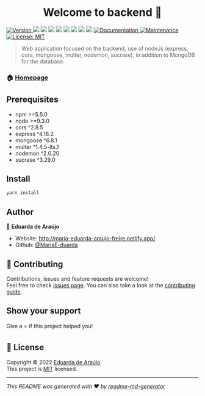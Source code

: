 <h1 align="center">Welcome to backend 👋</h1>
<p>
  <a href="https://www.npmjs.com/package/backend" target="_blank">
    <img alt="Version" src="https://img.shields.io/npm/v/backend.svg">
  </a>
  <img src="https://img.shields.io/badge/npm-%3E%3D5.5.0-blue.svg" />
  <img src="https://img.shields.io/badge/node-%3E%3D9.3.0-blue.svg" />
  <img src="https://img.shields.io/badge/cors-%5E2.8.5-blue.svg" />
  <img src="https://img.shields.io/badge/express-%5E4.18.2-blue.svg" />
  <img src="https://img.shields.io/badge/mongoose-%5E6.8.1-blue.svg" />
  <img src="https://img.shields.io/badge/multer-%5E1.4.5-lts.1-blue.svg" />
  <img src="https://img.shields.io/badge/nodemon-%5E2.0.20-blue.svg" />
  <img src="https://img.shields.io/badge/sucrase-%5E3.29.0-blue.svg" />
  <a href="https://github.com/MariaE-duarda/devHouse#readme" target="_blank">
    <img alt="Documentation" src="https://img.shields.io/badge/documentation-yes-brightgreen.svg" />
  </a>
  <a href="https://github.com/MariaE-duarda/devHouse/graphs/commit-activity" target="_blank">
    <img alt="Maintenance" src="https://img.shields.io/badge/Maintained%3F-yes-green.svg" />
  </a>
  <a href="https://github.com/MariaE-duarda/devHouse/blob/master/LICENSE" target="_blank">
    <img alt="License: MIT" src="https://img.shields.io/github/license/MariaE-duarda/backend" />
  </a>
</p>

> Web application focused on the backend, use of nodeJs (express, cors, mongoose, multer, nodemon, sucrase), in addition to MongoDB for the database.

### 🏠 [Homepage](https://github.com/MariaE-duarda/devHouse#readme)

## Prerequisites

- npm >=5.5.0
- node >=9.3.0
- cors ^2.8.5
- express ^4.18.2
- mongoose ^6.8.1
- multer ^1.4.5-lts.1
- nodemon ^2.0.20
- sucrase ^3.29.0

## Install

```sh
yarn install
```

## Author

👤 **Eduarda de Araújo**

* Website: http://maria-eduarda-araujo-freire.netlify.app/
* Github: [@MariaE-duarda](https://github.com/MariaE-duarda)

## 🤝 Contributing

Contributions, issues and feature requests are welcome!<br />Feel free to check [issues page](https://github.com/MariaE-duarda/devHouse/issues). You can also take a look at the [contributing guide](https://github.com/MariaE-duarda/devHouse/blob/master/CONTRIBUTING.md).

## Show your support

Give a ⭐️ if this project helped you!

## 📝 License

Copyright © 2022 [Eduarda de Araújo](https://github.com/MariaE-duarda).<br />
This project is [MIT](https://github.com/MariaE-duarda/devHouse/blob/master/LICENSE) licensed.

***
_This README was generated with ❤️ by [readme-md-generator](https://github.com/kefranabg/readme-md-generator)_